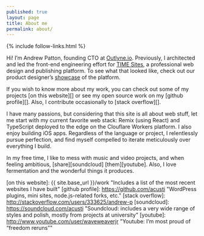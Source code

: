 ```yaml
---
published: true
layout: page
title: About me
permalink: about/
---
```


{% include follow-links.html %}

<p class="vcard">Hi! I’m <span class="fn">Andrew Patton</span>, founding <span class="title">CTO</span> at <a class="org url" href="https://outlyne.io">Outlyne.io</a>. Previously, I architected and led the front-end engineering effort for <a href="https://timesites.com">TIME Sites</a>, a professional web design and publishing platform. To see what that looked like, check out our product designer’s <a href="https://jeremy-willer.getbrandcast.com">showcase</a> of the platform.</p>

If you wish to know more about my work, you can check out some of my projects [on this website][] or see my open source work on my [github profile][]. Also, I contribute occasionally to [stack overflow][].

I have many passions, but considering that this site is all about web stuff, let me start with my current favorite web stack: Remix (using React) and TypeScript deployed to the edge on the Clouflare Workers platform. I also enjoy building iOS apps. Regardless of the language or project, I relentlessly pursue perfection, and find myself compelled to iterate meticulously over everything I build.

In my free time, I like to mess with music and video projects, and when feeling ambitious, [share][soundcloud] [them][youtube]. Also, I love fermentation and the wonderful things it produces.

[on this website]: {{ site.base_url }}/work "Includes a list of the most recent websites I have built"
[github profile]: https://github.com/acusti "WordPress plugins, mini sites, node.js-related forks, etc."
[stack overflow]: http://stackoverflow.com/users/333625/andrew-p
[soundcloud]: https://soundcloud.com/acusti "Soundcloud: includes a very wide range of styles and polish, mostly from projects at university"
[youtube]: http://www.youtube.com/user/waveweaverjr "Youtube: I’m most proud of “freedom reruns”"

